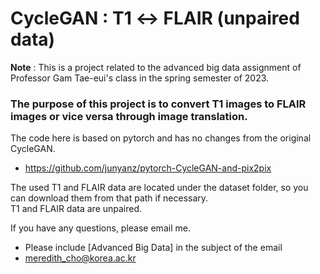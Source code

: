# CycleGAN : T1 &leftrightarrow; FLAIR (unpaired data)

**Note** : This is a project related to the advanced big data assignment of Professor Gam Tae-eui's class in the spring semester of 2023.

### The purpose of this project is to **convert T1 images to FLAIR images or vice versa through image translation**.
            
The code here is based on pytorch and has no changes from the original CycleGAN.
* https://github.com/junyanz/pytorch-CycleGAN-and-pix2pix

The used T1 and FLAIR data are located under the dataset folder, so you can download them from that path if necessary.  
T1 and FLAIR data are unpaired.

If you have any questions, please email me.  
* Please include [Advanced Big Data] in the subject of the email  
* meredith_cho@korea.ac.kr
